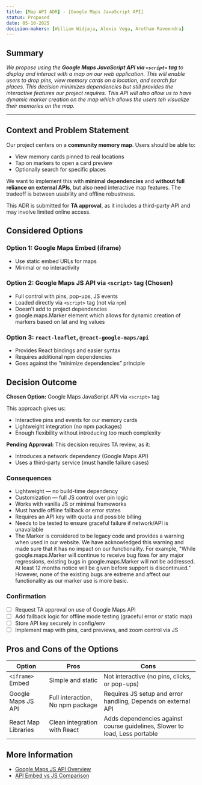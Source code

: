 ```yaml
---
title: [Map API ADR] - [Google Maps JavaScript API]
status: Proposed
date: 05-10-2025
decision-makers: [William Widjaja, Alexis Vega, Aruthan Raveendra]
---
```


## Summary

_We propose using the **Google Maps JavaScript API via `<script>` tag** to display and interact with a map on our web application. This will enable users to drop pins, view memory cards on a location, and search for places. This decision minimizes dependencies but still provides the interactive features our project requires. This API will also allow us to have dynamic marker creation on the map which allows the users teh visualize their memories on the map._


---

## Context and Problem Statement

Our project centers on a **community memory map**. Users should be able to:

- View memory cards pinned to real locations
- Tap on markers to open a card preview
- Optionally search for specific places

We want to implement this with **minimal dependencies** and **without full reliance on external APIs**, but also need interactive map features. The tradeoff is between usability and offline robustness.

This ADR is submitted for **TA approval**, as it includes a third-party API and may involve limited online access.

## Considered Options

### Option 1: Google Maps Embed (iframe)

- Use static embed URLs for maps
- Minimal or no interactivity

### Option 2: Google Maps JS API via `<script>` tag (**Chosen**)

- Full control with pins, pop-ups, JS events
- Loaded directly via `<script>` tag (not via `npm`)
- Doesn’t add to project dependencies
- google.maps.Marker element which allows for dynamic creation of markers based on lat and lng values

### Option 3: `react-leaflet`, `@react-google-maps/api`

- Provides React bindings and easier syntax
- Requires additional npm dependencies
- Goes against the “minimize dependencies” principle

## Decision Outcome

**Chosen Option:** Google Maps JavaScript API via `<script>` tag

This approach gives us:

- Interactive pins and events for our memory cards
- Lightweight integration (no npm packages)
- Enough flexibility without introducing too much complexity

**Pending Approval:** This decision requires TA review, as it:

- Introduces a network dependency (Google Maps API)
- Uses a third-party service (must handle failure cases)

### Consequences

- Lightweight — no build-time dependency  
- Customization — full JS control over pin logic  
- Works with vanilla JS or minimal frameworks  
- Must handle offline fallback or error states  
- Requires an API key with quota and possible billing  
- Needs to be tested to ensure graceful failure if network/API is unavailable
- The Marker is considered to be legacy code and provides a warning when used in our website. We have acknowledged this warning and made sure that it has no impact on our functionality. For example, "While google.maps.Marker will continue to receive bug fixes for any major regressions, existing bugs in google.maps.Marker will not be addressed. At least 12 months notice will be given before support is discontinued." However, none of the existing bugs are extreme and affect our functionality as our marker use is more basic.

### Confirmation

- [ ] Request TA approval on use of Google Maps API
- [ ] Add fallback logic for offline mode testing (graceful error or static map)
- [ ] Store API key securely in config/env
- [ ] Implement map with pins, card previews, and zoom control via JS

## Pros and Cons of the Options

| Option              | Pros                             | Cons                                                                       |
| ------------------- | -------------------------------- | -------------------------------------------------------------------------- |
| `<iframe>` Embed    | Simple and static                | Not interactive (no pins, clicks, or pop-ups)                              |
| Google Maps JS API  | Full interaction, No npm package | Requires JS setup and error handling, Depends on external API              |
| React Map Libraries | Clean integration with React     | Adds dependencies against course guidelines, Slower to load, Less portable |

## More Information

- [Google Maps JS API Overview](https://developers.google.com/maps/documentation/javascript/overview)
- [API Embed vs JS Comparison](https://developers.google.com/maps/documentation/embed/overview)
